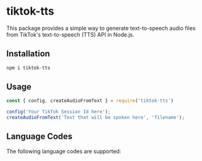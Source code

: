 # tiktok-tts

This package provides a simple way to generate text-to-speech audio files from TikTok's text-to-speech (TTS) API in Node.js.

## Installation
```javascript
npm i tiktok-tts
```

## Usage
```javascript
const { config, createAudioFromText } = require('tiktok-tts')

config('Your TikTok Session Id here');
createAudioFromText('Text that will be spoken here', 'filename');
```

## Language Codes
The following language codes are supported:

